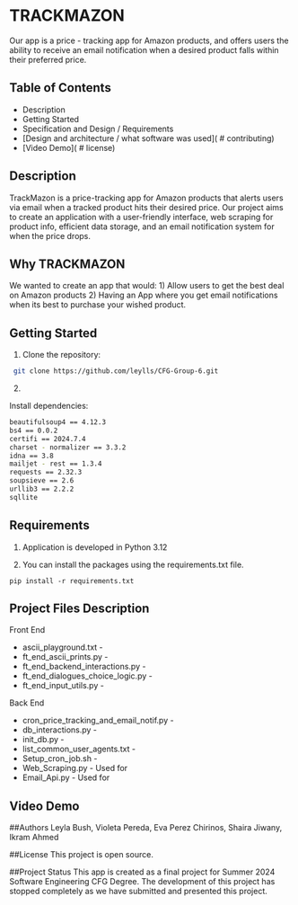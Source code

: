 

# TRACKMAZON
Our
app is a
price - tracking
app
for Amazon products, and offers users the ability to receive an email notification when a desired  product falls within their preferred price.



## Table of Contents

- Description
- Getting
Started
- Specification and Design / Requirements
- [Design and architecture / what software was used](  # contributing)
-  [Video Demo](  # license)



## Description

TrackMazon is a price-tracking app for Amazon products that alerts users via email when a tracked product hits their desired price. Our project aims to create an application with a user-friendly interface, web scraping for product info, efficient data storage, and an email notification system for when the price drops.


 ## Why TRACKMAZON
 
 We wanted to create an app that would:
    1) Allow users to get the best deal on Amazon products
    2) Having an App where you get email notifications when its best to purchase your wished product.




## Getting Started
1. Clone the repository:
```bash
 git clone https://github.com/leylls/CFG-Group-6.git
```

2.
Install
dependencies:
```bash
beautifulsoup4 == 4.12.3
bs4 == 0.0.2
certifi == 2024.7.4
charset - normalizer == 3.3.2
idna == 3.8
mailjet - rest == 1.3.4
requests == 2.32.3
soupsieve == 2.6
urllib3 == 2.2.2
sqllite
```

## Requirements
1. Application is developed in Python 3.12

2. You can install the packages using the requirements.txt file.
 
```pip install -r requirements.txt  ```




## Project Files Description
Front End
* ascii_playground.txt -
* ft_end_ascii_prints.py -
* ft_end_backend_interactions.py -
* ft_end_dialogues_choice_logic.py -
* ft_end_input_utils.py -

 Back End
* cron_price_tracking_and_email_notif.py -
* db_interactions.py -
* init_db.py -
* list_common_user_agents.txt -
* Setup_cron_job.sh -
* Web_Scraping.py - Used for
* Email_Api.py - Used for

## Video Demo






##Authors
 Leyla Bush, Violeta Pereda, Eva Perez Chirinos, Shaira Jiwany, Ikram Ahmed



##License
This project is open source.



##Project Status
This app is created as a final project for Summer 2024 Software Engineering CFG Degree.
The development of this project has stopped completely as we have submitted and presented this project.


